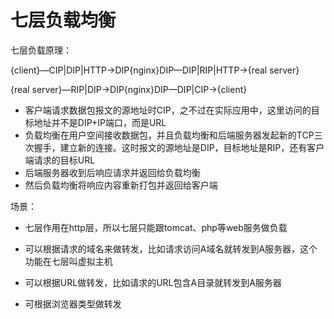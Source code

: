 # 七层负载均衡

七层负载原理：

{client}—CIP|DIP|HTTP→DIP{nginx}DIP—DIP|RIP|HTTP→{real server}

{real server}—RIP|DIP→DIP{nginx}DIP—DIP|CIP→{client}

- 客户端请求数据包报文的源地址时CIP，之不过在实际应用中，这里访问的目标地址并不是DIP+IP端口，而是URL
- 负载均衡在用户空间接收数据包，并且负载均衡和后端服务器发起新的TCP三次握手，建立新的连接。这时报文的源地址是DIP，目标地址是RIP，还有客户端请求的目标URL
- 后端服务器收到后响应请求并返回给负载均衡
- 然后负载均衡将响应内容重新打包并返回给客户端

场景：

- 七层作用在http层，所以七层只能跟tomcat、php等web服务做负载

- 可以根据请求的域名来做转发，比如请求访问A域名就转发到A服务器，这个功能在七层叫虚拟主机
- 可以根据URL做转发，比如请求的URL包含A目录就转发到A服务器
- 可根据浏览器类型做转发